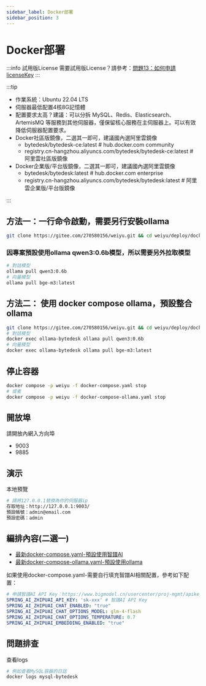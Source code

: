```yaml
---
sidebar_label: Docker部署
sidebar_position: 3
---
```


# Docker部署

:::info 試用版License
需要試用版License？請參考：[問題13：如何申請licenseKey](/docs/faq#問題13如何申請licensekey)
:::

:::tip

- 作業系統：Ubuntu 22.04 LTS
- 伺服器最低配置4核8G記憶體
- 配置要求太高？建議：可以分拆 MySQL、Redis、Elasticsearch、ArtemisMQ 等服務到其他伺服器，僅保留核心服務在主伺服器上。可以有效降低伺服器配置要求。
- Docker社區版鏡像，二選其一即可，建議國內選阿里雲鏡像
  - bytedesk/bytedesk-ce:latest # hub.docker.com community
  - registry.cn-hangzhou.aliyuncs.com/bytedesk/bytedesk-ce:latest # 阿里雲社區版鏡像
- Docker企業版/平台版鏡像，二選其一即可，建議國內選阿里雲鏡像
  - bytedesk/bytedesk:latest # hub.docker.com enterprise
  - registry.cn-hangzhou.aliyuncs.com/bytedesk/bytedesk:latest # 阿里雲企業版/平台版鏡像

:::

## 方法一：一行命令啟動，需要另行安裝ollama

```bash
git clone https://gitee.com/270580156/weiyu.git && cd weiyu/deploy/docker && docker compose -p weiyu -f docker-compose.yaml up -d
```

### 因專案預設使用ollama qwen3:0.6b模型，所以需要另外拉取模型

```bash
# 對話模型
ollama pull qwen3:0.6b
# 向量模型
ollama pull bge-m3:latest
```

## 方法二： 使用 docker compose ollama，預設整合ollama

```bash
git clone https://gitee.com/270580156/weiyu.git && cd weiyu/deploy/docker && docker compose -p weiyu -f docker-compose-ollama.yaml up -d
# 對話模型
docker exec ollama-bytedesk ollama pull qwen3:0.6b
# 向量模型
docker exec ollama-bytedesk ollama pull bge-m3:latest
```

## 停止容器

```bash
docker compose -p weiyu -f docker-compose.yaml stop
# 或者
docker compose -p weiyu -f docker-compose-ollama.yaml stop
```

## 開放埠

請開放內網入方向埠

- 9003
- 9885

## 演示

本地預覽

```bash
# 請將127.0.0.1替換為你的伺服器ip
存取地址：http://127.0.0.1:9003/
預設帳號：admin@email.com
預設密碼：admin
```

## 編排內容(二選一)

- [最新docker-compose.yaml-預設使用智譜AI](https://gitee.com/270580156/weiyu/blob/main/deploy/docker/docker-compose.yaml)
- [最新docker-compose-ollama.yaml-預設使用ollama](https://gitee.com/270580156/weiyu/blob/main/deploy/docker/docker-compose-ollama.yaml)

如果使用docker-compose.yaml-需要自行填充智譜AI相關配置，參考如下配置：

```yaml
# 申請智譜AI API Key：https://www.bigmodel.cn/usercenter/proj-mgmt/apikeys
SPRING_AI_ZHIPUAI_API_KEY: 'sk-xxx' # 智譜AI API Key
SPRING_AI_ZHIPUAI_CHAT_ENABLED: "true"
SPRING_AI_ZHIPUAI_CHAT_OPTIONS_MODEL: glm-4-flash
SPRING_AI_ZHIPUAI_CHAT_OPTIONS_TEMPERATURE: 0.7
SPRING_AI_ZHIPUAI_EMBEDDING_ENABLED: "true"
```

## 問題排查

查看logs

```bash
# 例如查看MySQL容器的日誌
docker logs mysql-bytedesk
```
